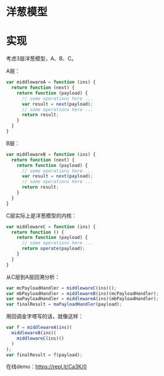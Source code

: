 洋葱模型
============

实现
========

考虑3层洋葱模型，A、B、C。

A层：
```javascript
var middlewareA = function (ins) {
  return function (next) {
    return function (payload) {
      // some operations here ...
      var result = next(payload);
      // some operations here ...
      return result;
    }
  }
}
```

B层：
```javascript
var middlewareB = function (ins) {
  return function (next) {
    return function (payload) {
      // some operations here ...
      var result = next(payload);
      // some operations here ...
      return result;
    }
  }
}
```

C层实际上是洋葱模型的内核：

```javascript
var middlewareC = function (ins) {
  return function () {
    return function (payload) {
      // some operations here ...
      return operate(payload);
    }
  }
}
```

从C层到A层回溯分析：

```javascript
var mcPayloadHandler = middlewareC(ins)();
var mbPayloadHandler = middlewareB(ins)(mcPayloadHandler);
var maPayloadHandler = middlewareA(ins)(mbPayloadHandler);
var finalResult = maPayloadHandler(payload);
```

用回调金字塔写的话，就像这样：

```javascript
var f = middlewareA(ins)(
  middlewareB(ins)(
    middlewareC(ins)()
  )
);
var finalResult = f(payload);
```

在线demo：<https://repl.it/Ca3K/0>




